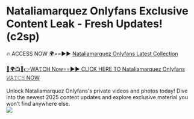 # Nataliamarquez Onlyfans Exclusive Content Leak - Fresh Updates! (c2sp)

🔥 ACCESS NOW 🌍==►► <a href="https://tinyurl.com/kvy9nzfs" rel="nofollow">Nataliamarquez Onlyfans Latest Collection</a>
<br><br>
[🔴🌍📺📱👉WA𝚃CH Now==►► CLICK HERE TO Nataliamarquez Onlyfans 𝚆𝙰𝚃𝙲𝙷 NOW](https://tinyurl.com/kvy9nzfs)
<br><br>
Unlock Nataliamarquez Onlyfans's private videos and photos today! Dive into the newest 2025 content updates and explore exclusive material you won’t find anywhere else.
<br>
<a href="https://tinyurl.com/kvy9nzfs" rel="nofollow" data-target="animated-image.originalLink"><img src="https://camo.githubusercontent.com/8a4f000d20f83aca3bf7ec5f350d767afa0574a8a352519fd8cfa583a6f93a33/68747470733a2f2f692e696d6775722e636f6d2f644a486b345a712e676966" data-canonical-src="https://i.imgur.com/dJHk4Zq.gif" style="max-width: 100%; display: inline-block;" data-target="animated-image.originalImage"></a>
<br>
